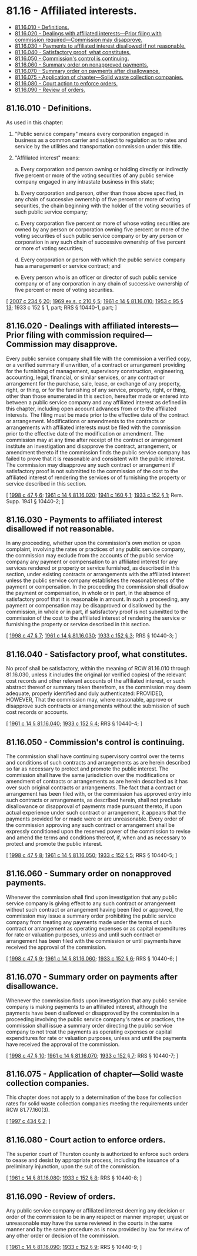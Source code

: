 # 81.16 - Affiliated interests.
* [81.16.010 - Definitions.](#8116010---definitions)
* [81.16.020 - Dealings with affiliated interests—Prior filing with commission required—Commission may disapprove.](#8116020---dealings-with-affiliated-interestsprior-filing-with-commission-requiredcommission-may-disapprove)
* [81.16.030 - Payments to affiliated interest disallowed if not reasonable.](#8116030---payments-to-affiliated-interest-disallowed-if-not-reasonable)
* [81.16.040 - Satisfactory proof, what constitutes.](#8116040---satisfactory-proof-what-constitutes)
* [81.16.050 - Commission's control is continuing.](#8116050---commissions-control-is-continuing)
* [81.16.060 - Summary order on nonapproved payments.](#8116060---summary-order-on-nonapproved-payments)
* [81.16.070 - Summary order on payments after disallowance.](#8116070---summary-order-on-payments-after-disallowance)
* [81.16.075 - Application of chapter—Solid waste collection companies.](#8116075---application-of-chaptersolid-waste-collection-companies)
* [81.16.080 - Court action to enforce orders.](#8116080---court-action-to-enforce-orders)
* [81.16.090 - Review of orders.](#8116090---review-of-orders)
## 81.16.010 - Definitions.
As used in this chapter:

1. "Public service company" means every corporation engaged in business as a common carrier and subject to regulation as to rates and service by the utilities and transportation commission under this title.

2. "Affiliated interest" means:

   a. Every corporation and person owning or holding directly or indirectly five percent or more of the voting securities of any public service company engaged in any intrastate business in this state;

   b. Every corporation and person, other than those above specified, in any chain of successive ownership of five percent or more of voting securities, the chain beginning with the holder of the voting securities of such public service company;

   c. Every corporation five percent or more of whose voting securities are owned by any person or corporation owning five percent or more of the voting securities of such public service company or by any person or corporation in any such chain of successive ownership of five percent or more of voting securities;

   d. Every corporation or person with which the public service company has a management or service contract; and

   e. Every person who is an officer or director of such public service company or of any corporation in any chain of successive ownership of five percent or more of voting securities.

\[ [2007 c 234 § 20](http://lawfilesext.leg.wa.gov/biennium/2007-08/Pdf/Bills/Session%20Laws/House/1312-S.SL.pdf?cite=2007%20c%20234%20§%2020); [1969 ex.s. c 210 § 5](http://leg.wa.gov/CodeReviser/documents/sessionlaw/1969ex1c210.pdf?cite=1969%20ex.s.%20c%20210%20§%205); [1961 c 14 § 81.16.010](http://leg.wa.gov/CodeReviser/documents/sessionlaw/1961c14.pdf?cite=1961%20c%2014%20§%2081.16.010); [1953 c 95 § 13](http://leg.wa.gov/CodeReviser/documents/sessionlaw/1953c95.pdf?cite=1953%20c%2095%20§%2013); 1933 c 152 § 1, part; RRS § 10440-1, part; \]

## 81.16.020 - Dealings with affiliated interests—Prior filing with commission required—Commission may disapprove.
 Every public service company shall file with the commission a verified copy, or a verified summary if unwritten, of a contract or arrangement providing for the furnishing of management, supervisory construction, engineering, accounting, legal, financial, or similar services, or any contract or arrangement for the purchase, sale, lease, or exchange of any property, right, or thing, or for the furnishing of any service, property, right, or thing, other than those enumerated in this section, hereafter made or entered into between a public service company and any affiliated interest as defined in this chapter, including open account advances from or to the affiliated interests. The filing must be made prior to the effective date of the contract or arrangement. Modifications or amendments to the contracts or arrangements with affiliated interests must be filed with the commission prior to the effective date of the modification or amendment. The commission may at any time after receipt of the contract or arrangement institute an investigation and disapprove the contract, arrangement, or amendment thereto if the commission finds the public service company has failed to prove that it is reasonable and consistent with the public interest. The commission may disapprove any such contract or arrangement if satisfactory proof is not submitted to the commission of the cost to the affiliated interest of rendering the services or of furnishing the property or service described in this section.

\[ [1998 c 47 § 6](http://lawfilesext.leg.wa.gov/biennium/1997-98/Pdf/Bills/Session%20Laws/House/2663.SL.pdf?cite=1998%20c%2047%20§%206); [1961 c 14 § 81.16.020](http://leg.wa.gov/CodeReviser/documents/sessionlaw/1961c14.pdf?cite=1961%20c%2014%20§%2081.16.020); [1941 c 160 § 1](http://leg.wa.gov/CodeReviser/documents/sessionlaw/1941c160.pdf?cite=1941%20c%20160%20§%201); [1933 c 152 § 1](http://leg.wa.gov/CodeReviser/documents/sessionlaw/1933c152.pdf?cite=1933%20c%20152%20§%201); Rem. Supp. 1941 § 10440-2; \]

## 81.16.030 - Payments to affiliated interest disallowed if not reasonable.
In any proceeding, whether upon the commission's own motion or upon complaint, involving the rates or practices of any public service company, the commission may exclude from the accounts of the public service company any payment or compensation to an affiliated interest for any services rendered or property or service furnished, as described in this section, under existing contracts or arrangements with the affiliated interest unless the public service company establishes the reasonableness of the payment or compensation. In the proceeding the commission shall disallow the payment or compensation, in whole or in part, in the absence of satisfactory proof that it is reasonable in amount. In such a proceeding, any payment or compensation may be disapproved or disallowed by the commission, in whole or in part, if satisfactory proof is not submitted to the commission of the cost to the affiliated interest of rendering the service or furnishing the property or service described in this section.

\[ [1998 c 47 § 7](http://lawfilesext.leg.wa.gov/biennium/1997-98/Pdf/Bills/Session%20Laws/House/2663.SL.pdf?cite=1998%20c%2047%20§%207); [1961 c 14 § 81.16.030](http://leg.wa.gov/CodeReviser/documents/sessionlaw/1961c14.pdf?cite=1961%20c%2014%20§%2081.16.030); [1933 c 152 § 3](http://leg.wa.gov/CodeReviser/documents/sessionlaw/1933c152.pdf?cite=1933%20c%20152%20§%203); RRS § 10440-3; \]

## 81.16.040 - Satisfactory proof, what constitutes.
No proof shall be satisfactory, within the meaning of RCW 81.16.010 through 81.16.030, unless it includes the original (or verified copies) of the relevant cost records and other relevant accounts of the affiliated interest, or such abstract thereof or summary taken therefrom, as the commission may deem adequate, properly identified and duly authenticated: PROVIDED, HOWEVER, That the commission may, where reasonable, approve or disapprove such contracts or arrangements without the submission of such cost records or accounts.

\[ [1961 c 14 § 81.16.040](http://leg.wa.gov/CodeReviser/documents/sessionlaw/1961c14.pdf?cite=1961%20c%2014%20§%2081.16.040); [1933 c 152 § 4](http://leg.wa.gov/CodeReviser/documents/sessionlaw/1933c152.pdf?cite=1933%20c%20152%20§%204); RRS § 10440-4; \]

## 81.16.050 - Commission's control is continuing.
The commission shall have continuing supervisory control over the terms and conditions of such contracts and arrangements as are herein described so far as necessary to protect and promote the public interest. The commission shall have the same jurisdiction over the modifications or amendment of contracts or arrangements as are herein described as it has over such original contracts or arrangements. The fact that a contract or arrangement has been filed with, or the commission has approved entry into such contracts or arrangements, as described herein, shall not preclude disallowance or disapproval of payments made pursuant thereto, if upon actual experience under such contract or arrangement, it appears that the payments provided for or made were or are unreasonable. Every order of the commission approving any such contract or arrangement shall be expressly conditioned upon the reserved power of the commission to revise and amend the terms and conditions thereof, if, when and as necessary to protect and promote the public interest.

\[ [1998 c 47 § 8](http://lawfilesext.leg.wa.gov/biennium/1997-98/Pdf/Bills/Session%20Laws/House/2663.SL.pdf?cite=1998%20c%2047%20§%208); [1961 c 14 § 81.16.050](http://leg.wa.gov/CodeReviser/documents/sessionlaw/1961c14.pdf?cite=1961%20c%2014%20§%2081.16.050); [1933 c 152 § 5](http://leg.wa.gov/CodeReviser/documents/sessionlaw/1933c152.pdf?cite=1933%20c%20152%20§%205); RRS § 10440-5; \]

## 81.16.060 - Summary order on nonapproved payments.
Whenever the commission shall find upon investigation that any public service company is giving effect to any such contract or arrangement without such contract or arrangement having been filed or approved, the commission may issue a summary order prohibiting the public service company from treating any payments made under the terms of such contract or arrangement as operating expenses or as capital expenditures for rate or valuation purposes, unless and until such contract or arrangement has been filed with the commission or until payments have received the approval of the commission.

\[ [1998 c 47 § 9](http://lawfilesext.leg.wa.gov/biennium/1997-98/Pdf/Bills/Session%20Laws/House/2663.SL.pdf?cite=1998%20c%2047%20§%209); [1961 c 14 § 81.16.060](http://leg.wa.gov/CodeReviser/documents/sessionlaw/1961c14.pdf?cite=1961%20c%2014%20§%2081.16.060); [1933 c 152 § 6](http://leg.wa.gov/CodeReviser/documents/sessionlaw/1933c152.pdf?cite=1933%20c%20152%20§%206); RRS § 10440-6; \]

## 81.16.070 - Summary order on payments after disallowance.
Whenever the commission finds upon investigation that any public service company is making payments to an affiliated interest, although the payments have been disallowed or disapproved by the commission in a proceeding involving the public service company's rates or practices, the commission shall issue a summary order directing the public service company to not treat the payments as operating expenses or capital expenditures for rate or valuation purposes, unless and until the payments have received the approval of the commission.

\[ [1998 c 47 § 10](http://lawfilesext.leg.wa.gov/biennium/1997-98/Pdf/Bills/Session%20Laws/House/2663.SL.pdf?cite=1998%20c%2047%20§%2010); [1961 c 14 § 81.16.070](http://leg.wa.gov/CodeReviser/documents/sessionlaw/1961c14.pdf?cite=1961%20c%2014%20§%2081.16.070); [1933 c 152 § 7](http://leg.wa.gov/CodeReviser/documents/sessionlaw/1933c152.pdf?cite=1933%20c%20152%20§%207); RRS § 10440-7; \]

## 81.16.075 - Application of chapter—Solid waste collection companies.
This chapter does not apply to a determination of the base for collection rates for solid waste collection companies meeting the requirements under RCW 81.77.160(3).

\[ [1997 c 434 § 2](http://lawfilesext.leg.wa.gov/biennium/1997-98/Pdf/Bills/Session%20Laws/House/1657-S.SL.pdf?cite=1997%20c%20434%20§%202); \]

## 81.16.080 - Court action to enforce orders.
The superior court of Thurston county is authorized to enforce such orders to cease and desist by appropriate process, including the issuance of a preliminary injunction, upon the suit of the commission.

\[ [1961 c 14 § 81.16.080](http://leg.wa.gov/CodeReviser/documents/sessionlaw/1961c14.pdf?cite=1961%20c%2014%20§%2081.16.080); [1933 c 152 § 8](http://leg.wa.gov/CodeReviser/documents/sessionlaw/1933c152.pdf?cite=1933%20c%20152%20§%208); RRS § 10440-8; \]

## 81.16.090 - Review of orders.
Any public service company or affiliated interest deeming any decision or order of the commission to be in any respect or manner improper, unjust or unreasonable may have the same reviewed in the courts in the same manner and by the same procedure as is now provided by law for review of any other order or decision of the commission.

\[ [1961 c 14 § 81.16.090](http://leg.wa.gov/CodeReviser/documents/sessionlaw/1961c14.pdf?cite=1961%20c%2014%20§%2081.16.090); [1933 c 152 § 9](http://leg.wa.gov/CodeReviser/documents/sessionlaw/1933c152.pdf?cite=1933%20c%20152%20§%209); RRS § 10440-9; \]

